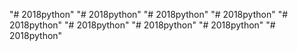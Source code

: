 "# 2018python" 
"# 2018python" 
"# 2018python" 
"# 2018python" 
"# 2018python" 
"# 2018python" 
"# 2018python" 
"# 2018python" 
"# 2018python" 
